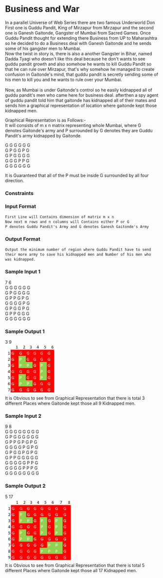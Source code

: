 # Business and War
In a parallel Universe of Web Series there are two famous Underworld Don First one is Guddu Pandit, King of Mirzapur from Mirzapur and the second one is Ganesh Gaitonde, Gangster of Mumbai from Sacred Games. 
Once Guddu Pandit thought for extending there Business from UP to Maharashtra so he decided to do a Business deal with Ganesh Gaitonde and he sends some of his gangster men to Mumbai. <br/>
Now the twist in story is, there is also a another Gangster in Bihar, named Dadda Tyagi who doesn't like this deal because he don't wants to see guddu pandit growth and also somehow he wants to kill Guddu Pandit so that he can rule over Mirzapur, that's why somehow he managed to create confusion in Gaitonde's mind, that guddu pandit is secretly sending some of his men to kill you and he wants to rule over your Mumbai.  
 <br/>
Now, as Mumbai is under Gaitonde's control so he easily kidnapped all of guddu pandit's men who came here for business deal. afterthen a spy agent of guddu pandit told him that gaitonde has kidnapped all of their mates and sends him a graphical representation of location where gaitonde kept those kidnapped men.
 
 Graphical Representation is as Follows:- </br>
 It will consists of m x n matrix representing whole Mumbai, where G denotes Gaitonde's army and P surrounded by G denotes they are Guddu Pandit's army kidnapped by Gaitonde.
 
 G G G G G G</br>
 G P G G P G</br>
 G P G G G G</br>
 G G G P P G</br>
 G G G G G G</br>
 
It is Guaranteed that all of the P must be inside G surrounded by all four direction.
 
 
 
 
### Constraints
### Input Format 
```
First Line will Contains dimension of matrix m x n
Now next m rows and n columns will Contains either P or G
P denotes Guddu Pandit's Army and G denotes Ganesh Gaitonde's Army
```

### Output Format 
```
Output the minimum number of region where Guddu Pandit have to send their more army to save his kidnapped men and Number of his men who was kidnapped.
```

### Sample Input 1
7 6 </br>
G	G	G	G	G	G</br>
G	P	G	G	G	G</br>
G	P	P	G	P	G</br>
G	G	G	G	P	G</br>
G	P	G	G	P	G</br>
G	P	P	G	G	G</br>
G	G	G	G	G G</br>



### Sample Output 1
3 9<br/>
<img src = "1st.png"><br/>
It is Obvious to see from Graphical Representation that there is total 3 different Places where Gaitonde kept those all 9 Kidnapped men.
### Sample Input 2
9 8 </br>
G	G	G	G	G	G	G	G</br>
G	P	G	G	G	G	G	G</br>
G	P	P	G	P	G	P	G</br>
G	G	G	G	P	G	P	G</br>
G	P	G	G	P	G	P	G</br>
G	P	P	G	G	G	G	G</br>
G	G	G	G	G	P	P	G</br>
G	G	G	G	P	P	P	G</br>
G	G	G	G	G	G	G	G</br>

### Sample Output 2
5 17<br/>
<img src = "2nd.png"><br/>
It is Obvious to see from Graphical Representation that there is total 5 different Places where Gaitonde kept those all 17 Kidnapped men.
